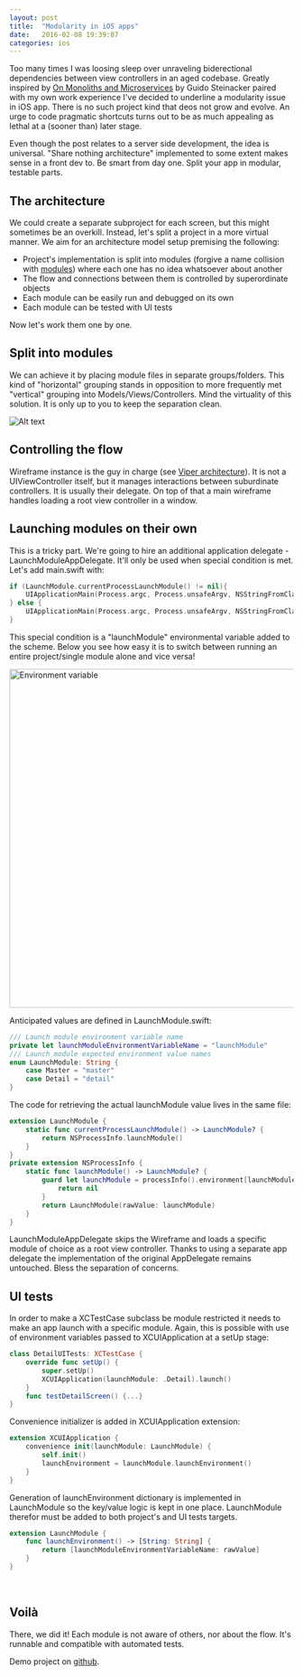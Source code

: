 ```yaml
---
layout: post
title:  "Modularity in iOS apps"
date:   2016-02-08 19:39:07
categories: ios
---
```


Too many times I was loosing sleep over unraveling biderectional dependencies between view controllers in an aged codebase. Greatly inspired by [On Monoliths and Microservices][otto] by Guido Steinacker paired with my own work experience I've decided to underline a modularity issue in iOS app. There is no such project kind that deos not grow and evolve. An urge to code pragmatic shortcuts turns out to be as much appealing as lethal at a (sooner than) later stage.

Even though the post relates to a server side development, the idea is universal. "Share nothing architecture" implemented to some extent makes sense in a front dev to.
Be smart from day one. Split your app in modular, testable parts.

## The architecture

We could create a separate subproject for each screen, but this might sometimes be an overkill. Instead, let's split a project in a more virtual manner. We aim for an architecture model setup premising the following:

* Project's implementation is split into modules (forgive a name collision with [modules][apple]) where each one has no idea whatsoever about another
* The flow and connections between them is controlled by superordinate objects
* Each module can be easily run and debugged on its own
* Each module can be tested with UI tests

Now let's work them one by one.

## Split into modules

We can achieve it by placing module files in separate groups/folders. This kind of "horizontal" grouping stands in opposition to more frequently met "vertical" grouping into Models/Views/Controllers. Mind the virtuality of this solution. It is only up to you to keep the separation clean.

![Alt text][groups]

## Controlling the flow

Wireframe instance is the guy in charge (see [Viper architecture][viper]). It is not a UIViewController itself, but it manages interactions between suburdinate controllers. It is usually their delegate. On top of that a main wireframe handles loading a root view controller in a window.

## Launching modules on their own

This is a tricky part. We're going to hire an additional application delegate -LaunchModuleAppDelegate. It'll only be used when special condition is met. Let's add main.swift with:

``` swift
if (LaunchModule.currentProcessLaunchModule() != nil){
    UIApplicationMain(Process.argc, Process.unsafeArgv, NSStringFromClass(UIApplication), NSStringFromClass(LaunchModuleAppDelegate))
} else {
    UIApplicationMain(Process.argc, Process.unsafeArgv, NSStringFromClass(UIApplication), NSStringFromClass(AppDelegate))
}
```

This special condition is a "launchModule" environmental variable added to the scheme. Below you see how easy it is to switch between running an entire project/single module alone and vice versa!

<img src="https://cloud.githubusercontent.com/assets/3668771/12930465/c1c550e4-cf78-11e5-9ee2-e7dc8233b410.png" alt="Environment variable" style="width: 600px;"/>

Anticipated values are defined in LaunchModule.swift:

``` swift
/// Launch module environment variable name
private let launchModuleEnvironmentVariableName = "launchModule"
/// Launch module expected environment value names
enum LaunchModule: String {
    case Master = "master"
    case Detail = "detail"
}
``` 

The code for retrieving the actual launchModule value lives in the same file:

``` swift
extension LaunchModule {
    static func currentProcessLaunchModule() -> LaunchModule? {
        return NSProcessInfo.launchModule()
    }
}
private extension NSProcessInfo {
    static func launchModule() -> LaunchModule? {
        guard let launchModule = processInfo().environment[launchModuleEnvironmentVariableName] else {
            return nil
        }
        return LaunchModule(rawValue: launchModule)
    }
}
``` 

LaunchModuleAppDelegate skips the Wireframe and loads a specific module of choice as a root view controller. Thanks to using a separate app delegate the implementation of the original AppDelegate remains untouched. Bless the separation of concerns.

## UI tests

In order to make a XCTestCase subclass be module restricted it needs to make an app launch with a specific module. Again, this is possible with use of environment variables passed to XCUIApplication at a setUp stage:

``` swift
class DetailUITests: XCTestCase {
    override func setUp() {
        super.setUp()
        XCUIApplication(launchModule: .Detail).launch()
    }
    func testDetailScreen() {...}
}
```

Convenience initializer is added in XCUIApplication extension:

``` swift
extension XCUIApplication {
    convenience init(launchModule: LaunchModule) {
        self.init()
        launchEnvironment = launchModule.launchEnvironment()
    }
}
```

Generation of launchEnvironment dictionary is implemented in LaunchModule so the key/value logic is kept in one place. LaunchModule therefor must be added to both project's and UI tests targets.

``` swift
extension LaunchModule {
    func launchEnvironment() -> [String: String] {
        return [launchModuleEnvironmentVariableName: rawValue]
    }
}
```
&nbsp;
## Voilà

There, we did it! Each module is not aware of others, nor about the flow. It's runnable and compatible with automated tests.

Demo project on [github][github].

[otto]: http://dev.otto.de/2015/09/30/on-monoliths-and-microservices/
[apple]: https://developer.apple.com/library/ios/documentation/Swift/Conceptual/Swift_Programming_Language/AccessControl.html
[viper]: https://www.objc.io/issues/13-architecture/viper/
[groups]: https://cloud.githubusercontent.com/assets/3668771/12929088/45cd2446-cf71-11e5-8a5b-1464d531a5cc.png
[github]: https://github.com/danielgarbien/Modularity
